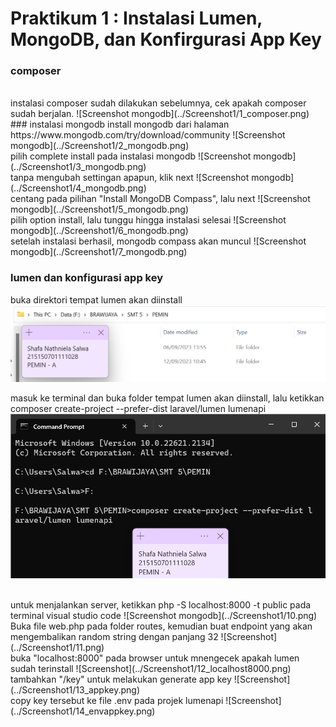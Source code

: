# Praktikum 1 : Instalasi Lumen, MongoDB, dan Konfirgurasi App Key

### composer 
<br>
instalasi composer sudah dilakukan sebelumnya, cek apakah composer sudah berjalan.
![Screenshot mongodb](../Screenshot1/1_composer.png)
<br>
### instalasi mongodb
install mongodb dari halaman https://www.mongodb.com/try/download/community 
![Screenshot mongodb](../Screenshot1/2_mongodb.png)
<br>
pilih complete install pada instalasi mongodb
![Screenshot mongodb](../Screenshot1/3_mongodb.png)
<br>
tanpa mengubah settingan apapun, klik next
![Screenshot mongodb](../Screenshot1/4_mongodb.png)
<br>
centang pada pilihan "Install MongoDB Compass", lalu next
![Screenshot mongodb](../Screenshot1/5_mongodb.png)
<br>
pilih option install, lalu tunggu hingga instalasi selesai
![Screenshot mongodb](../Screenshot1/6_mongodb.png)
<br>
setelah instalasi berhasil, mongodb compass akan muncul
![Screenshot mongodb](../Screenshot1/7_mongodb.png)

### lumen dan konfigurasi app key
buka direktori tempat lumen akan diinstall
![Screenshot mongodb](../Screenshot1/8.png)
<br>

masuk ke terminal dan buka folder tempat lumen akan diinstall, lalu ketikkan composer create-project --prefer-dist laravel/lumen lumenapi 
![Screenshot mongodb](../Screenshot1/9.png) 

<br>
untuk menjalankan server, ketikkan php -S localhost:8000 -t public pada terminal visual studio code
![Screenshot mongodb](../Screenshot1/10.png)

<br>
Buka file web.php pada folder routes, kemudian buat endpoint yang akan mengembalikan random string dengan panjang 32
![Screenshot](../Screenshot1/11.png)

<br>
buka "localhost:8000" pada browser untuk mnengecek apakah lumen sudah terinstall
![Screenshot](../Screenshot1/12_localhost8000.png)

<br>
tambahkan "/key" untuk melakukan generate app key
![Screenshot](../Screenshot1/13_appkey.png)

<br>
copy key tersebut ke file .env pada projek lumenapi
![Screenshot](../Screenshot1/14_envappkey.png) 
